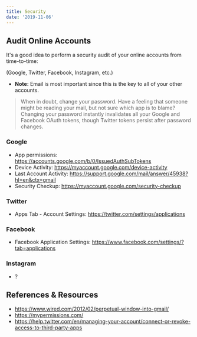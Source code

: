 ```yaml
---
title: Security
date: '2019-11-06'
---
```


## Audit Online Accounts

It's a good idea to perform a security audit of your online accounts from time-to-time:

(Google, Twitter, Facebook, Instagram, etc.)

- **Note:** Email is most important since this is the key to all of your other accounts.

> When in doubt, change your password. Have a feeling that someone might be reading your mail, but not sure which app is to blame? Changing your password instantly invalidates all your Google and Facebook OAuth tokens, though Twitter tokens persist after password changes.

### Google

- App permissions: https://accounts.google.com/b/0/IssuedAuthSubTokens
- Device Activity: https://myaccount.google.com/device-activity
- Last Account Activity: https://support.google.com/mail/answer/45938?hl=en&ctx=gmail
- Security Checkup: https://myaccount.google.com/security-checkup

### Twitter

- Apps Tab - Account Settings: https://twitter.com/settings/applications

### Facebook

- Facebook Application Settings: https://www.facebook.com/settings/?tab=applications

### Instagram

- ?

## References & Resources

- https://www.wired.com/2012/02/perpetual-window-into-gmail/
- https://mypermissions.com/
- https://help.twitter.com/en/managing-your-account/connect-or-revoke-access-to-third-party-apps
